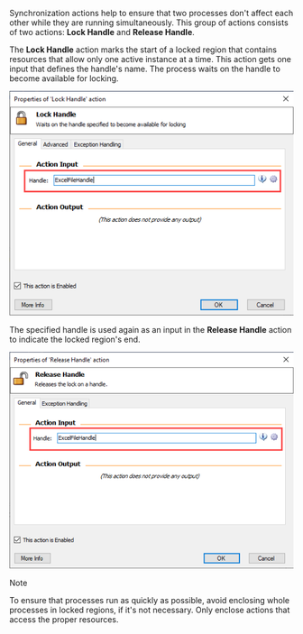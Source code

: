 Synchronization actions help to ensure that two processes don't affect each other while they are running simultaneously. This group of actions consists of two actions: **Lock Handle** and **Release Handle**.

The **Lock Handle** action marks the start of a locked region that contains resources that allow only one active instance at a time. This action gets one input that defines the handle's name. The process waits on the handle to become available for locking.

![Screenshot of the Lock Handle action dialog.](..\media\lock-handle-action.png)

The specified handle is used again as an input in the **Release Handle** action to indicate the locked region's end.

![Screenshot of the Release Handle action dialog.](..\media\release-handle-action.png)

> [!NOTE]
> To ensure that processes run as quickly as possible, avoid enclosing whole processes in locked regions, if it's not necessary. Only enclose actions that access the proper resources.
